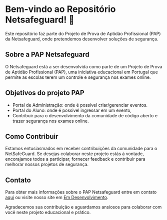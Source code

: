 # Bem-vindo ao Repositório Netsafeguard! 👋

Este repositório faz parte do Projeto de Prova de Aptidão Profissional (PAP) da Netsafeguard, onde pretendemos desenvolver soluções de segurança.

## Sobre a PAP Netsafeguard

O Netsafeguard está a ser desenvolvida como parte de um Projeto de Prova de Aptidão Profissional (PAP), uma iniciativa educacional em Portugal que permite as escolas terem um controle e segurança nos exames online.

## Objetivos do projeto PAP

- Portal de Administração: onde é possivel criar/gerenciar eventos.
- Portal do Aluno: onde é possivel ingressar em um evento,
- Contribuir para o desenvolvimento da comunidade de código aberto e trazer segurança nos exames online.

## Como Contribuir

Estamos entusiasmados em receber contribuições da comunidade para o NetSafeGuard. Se desejas colaborar neste projeto estás à vontade, encorajamos todos a participar, fornecer feedback e contribuir para melhorar nossos projetos de segurança.

## Contato

Para obter mais informações sobre o PAP Netsafeguard entre em contato [aqui](mailto:contactojoaosilva@gmail.com) ou visite nosso site em [Em Desenvolvimento](https://emdesenvolvimento.com).

Agradecemos sua contribuição e aguardamos ansiosos para colaborar com você neste projeto educacional e prático.
